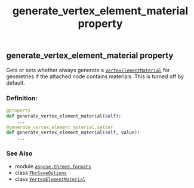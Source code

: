 ﻿---
title: generate_vertex_element_material property
second_title: Aspose.3D for Python via .NET API References
description: 
type: docs
weight: 110
url: /python-net/aspose.threed.formats/fbxsaveoptions/generate_vertex_element_material/
is_root: false
---

## generate_vertex_element_material property


Gets or sets whether always generate a [`VertexElementMaterial`](/3d/python-net/aspose.threed.entities/vertexelementmaterial) for geometries if the attached node contains materials.
This is turned off by default.
### Definition:
```python
@property
def generate_vertex_element_material(self):
    ...
@generate_vertex_element_material.setter
def generate_vertex_element_material(self, value):
    ...
```

### See Also
* module [`aspose.threed.formats`](../../)
* class [`FbxSaveOptions`](/3d/python-net/aspose.threed.formats/fbxsaveoptions)
* class [`VertexElementMaterial`](/3d/python-net/aspose.threed.entities/vertexelementmaterial)
